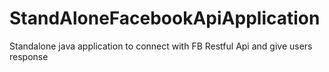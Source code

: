 StandAloneFacebookApiApplication
================================

Standalone java application to connect with FB Restful Api and give users response
